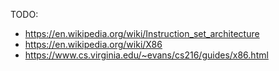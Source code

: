 TODO:

- https://en.wikipedia.org/wiki/Instruction_set_architecture
- https://en.wikipedia.org/wiki/X86
- https://www.cs.virginia.edu/~evans/cs216/guides/x86.html